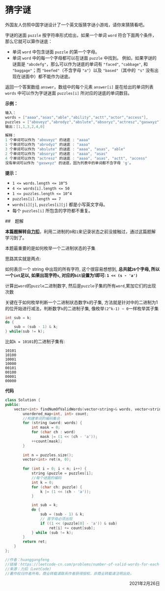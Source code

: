 # 猜字谜

外国友人仿照中国字谜设计了一个英文版猜字谜小游戏，请你来猜猜看吧。

字谜的迷面 `puzzle` 按字符串形式给出，如果一个单词 `word` 符合下面两个条件，那么它就可以算作谜底：

- 单词 `word` 中包含谜面 `puzzle` 的第一个字母。
- 单词 `word` 中的每一个字母都可以在谜面 `puzzle` 中找到。
  例如，如果字谜的谜面是 `"abcdefg"`，那么可以作为谜底的单词有 `"faced"`, `"cabbage"`, 和 `"baggage"`；而 `"beefed"`（不含字母 `"a"`）以及 `"based"`（其中的` "s"` 没有出现在谜面中）都不能作为谜底。

返回一个答案数组 `answer`，数组中的每个元素 `answer[i]` 是在给出的单词列表 `words` 中可以作为字谜迷面 `puzzles[i]` 所对应的谜底的单词数目。

 

**示例：**

```c++
输入：
words = ["aaaa","asas","able","ability","actt","actor","access"], 
puzzles = ["aboveyz","abrodyz","abslute","absoryz","actresz","gaswxyz"]
输出：[1,1,3,2,4,0]
```

 ```c++
解释：
1 个单词可以作为 "aboveyz" 的谜底 : "aaaa" 
1 个单词可以作为 "abrodyz" 的谜底 : "aaaa"
3 个单词可以作为 "abslute" 的谜底 : "aaaa", "asas", "able"
2 个单词可以作为 "absoryz" 的谜底 : "aaaa", "asas"
4 个单词可以作为 "actresz" 的谜底 : "aaaa", "asas", "actt", "access"
没有单词可以作为 "gaswxyz" 的谜底，因为列表中的单词都不含字母 'g'。
 ```



**提示：**

- `1 <= words.length <= 10^5`
- `4 <= words[i].length <= 50`
- `1 <= puzzles.length <= 10^4`
- `puzzles[i].length == 7`
- `words[i][j]`, `puzzles[i][j]` 都是小写英文字母。
- 每个 `puzzles[i]` 所包含的字符都不重复。

##　题解

**本篇题解转自**[**力扣**](https://leetcode-cn.com/problems/number-of-valid-words-for-each-puzzle/solution/zhi-dao-liao-ru-he-mei-ju-yi-ge-er-jin-z-2rph/)，利用二进制的`0`和`1`来记录状态之前没接触过，通过这篇题解学习到了。

本题最重要的是如何枚举一个二进制状态的子集

思路其实就是两点:

如何表示一个 string 中出现的所有字符, 这个很容易想想到, **总共就`26`个字母, 所以一个`int`足以, 如果出现字符`s`, 对应的`bit`设置为1即可: `1 << (s - 'a')`**

计算出`word`的`puzzle`二进制数字, 然后是`puzzle`子集的所有`word`,累加它们的出现次数

关键在于如何枚举判断一个二进制状态数字`k`的子集, 方法就是针对中的二进制为1的位开始进行减法，判断数字`k`的二进制子集, 像枚举`(2^k-1) ~ 0`一样枚举其子集


```c++
int sub = k;
do {
    sub = (sub - 1) & k;
} while(sub != k);
```
比如`k = 10101`的二进制子集有:

```
10101
10100
10001
10000
00101
00100
00001
00000
```

**代码**

```c++
class Solution {
public:
    vector<int> findNumOfValidWords(vector<string>& words, vector<string>& puzzles) {
        unordered_map<int, int> count;
        //构建单词的编码集合
        for (string &word: words) {
            int mask = 0;
            for (char ch : word)
                mask |= (1 << (ch - 'a'));
            ++count[mask];
        }
        
        int n = puzzles.size();
        vector<int> ret(n, 0);
        
        for (int i = 0; i < n; i++) {
            string &puzzle = puzzles[i];
            //每个谜面的编码
            int k = 0;
            for (char ch: puzzle) {
                k |= (1 << (ch - 'a'));
            }

            int sub = k;
            do {
                sub = (sub - 1) & k;
                // 首字母必须出现
                if ((1 << (puzzle[0] - 'a')) & sub)
                    ret[i] += count[sub];
            } while (sub != k);
        }
        return ret;
    }
};

//作者：huanggangfeng
//链接：https://leetcode-cn.com/problems/number-of-valid-words-for-each-puzzle/solution/zhi-dao-liao-ru-he-mei-ju-yi-ge-er-jin-z-2rph/
//来源：力扣（LeetCode）
//著作权归作者所有。商业转载请联系作者获得授权，非商业转载请注明出处。
```
<div align=right>
    2021年2月26日
</div>

